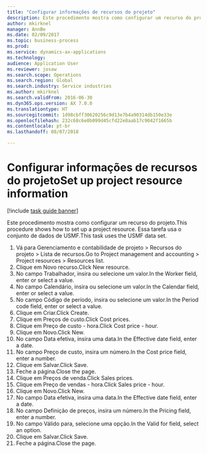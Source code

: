 ```yaml
--- 
title: "Configurar informações de recursos do projeto"
description: Este procedimento mostra como configurar um recurso do projeto.
author: mkirknel
manager: AnnBe
ms.date: 02/09/2017
ms.topic: business-process
ms.prod: 
ms.service: dynamics-ax-applications
ms.technology: 
audience: Application User
ms.reviewer: josaw
ms.search.scope: Operations
ms.search.region: Global
ms.search.industry: Service industries
ms.author: mkirknel
ms.search.validFrom: 2016-06-30
ms.dyn365.ops.version: AX 7.0.0
ms.translationtype: HT
ms.sourcegitcommit: 1d98cbff30620256c9d13e7b4a90314db150e33e
ms.openlocfilehash: 232c68c6e0b099d45cfd22e8aab17c9042f1665b
ms.contentlocale: pt-br
ms.lasthandoff: 08/07/2018

---
```

# <a name="set-up-project-resource-information"></a><span data-ttu-id="32026-103">Configurar informações de recursos do projeto</span><span class="sxs-lookup"><span data-stu-id="32026-103">Set up project resource information</span></span>

[!include [task guide banner](../../includes/task-guide-banner.md)]

<span data-ttu-id="32026-104">Este procedimento mostra como configurar um recurso do projeto.</span><span class="sxs-lookup"><span data-stu-id="32026-104">This procedure shows how to set up a project resource.</span></span> <span data-ttu-id="32026-105">Essa tarefa usa o conjunto de dados de USMF.</span><span class="sxs-lookup"><span data-stu-id="32026-105">This task uses the USMF data set.</span></span>

1. <span data-ttu-id="32026-106">Vá para Gerenciamento e contabilidade de projeto > Recursos do projeto > Lista de recursos.</span><span class="sxs-lookup"><span data-stu-id="32026-106">Go to Project management and accounting > Project resources > Resources list.</span></span>
2. <span data-ttu-id="32026-107">Clique em Novo recurso.</span><span class="sxs-lookup"><span data-stu-id="32026-107">Click New resource.</span></span>
3. <span data-ttu-id="32026-108">No campo Trabalhador, insira ou selecione um valor.</span><span class="sxs-lookup"><span data-stu-id="32026-108">In the Worker field, enter or select a value.</span></span>
4. <span data-ttu-id="32026-109">No campo Calendário, insira ou selecione um valor.</span><span class="sxs-lookup"><span data-stu-id="32026-109">In the Calendar field, enter or select a value.</span></span>
5. <span data-ttu-id="32026-110">No campo Código de período, insira ou selecione um valor.</span><span class="sxs-lookup"><span data-stu-id="32026-110">In the Period code field, enter or select a value.</span></span>
6. <span data-ttu-id="32026-111">Clique em Criar.</span><span class="sxs-lookup"><span data-stu-id="32026-111">Click Create.</span></span>
7. <span data-ttu-id="32026-112">Clique em Preços de custo.</span><span class="sxs-lookup"><span data-stu-id="32026-112">Click Cost prices.</span></span>
8. <span data-ttu-id="32026-113">Clique em Preço de custo - hora.</span><span class="sxs-lookup"><span data-stu-id="32026-113">Click Cost price - hour.</span></span>
9. <span data-ttu-id="32026-114">Clique em Novo.</span><span class="sxs-lookup"><span data-stu-id="32026-114">Click New.</span></span>
10. <span data-ttu-id="32026-115">No campo Data efetiva, insira uma data.</span><span class="sxs-lookup"><span data-stu-id="32026-115">In the Effective date field, enter a date.</span></span>
11. <span data-ttu-id="32026-116">No campo Preço de custo, insira um número.</span><span class="sxs-lookup"><span data-stu-id="32026-116">In the Cost price field, enter a number.</span></span>
12. <span data-ttu-id="32026-117">Clique em Salvar.</span><span class="sxs-lookup"><span data-stu-id="32026-117">Click Save.</span></span>
13. <span data-ttu-id="32026-118">Feche a página.</span><span class="sxs-lookup"><span data-stu-id="32026-118">Close the page.</span></span>
14. <span data-ttu-id="32026-119">Clique em Preços de venda.</span><span class="sxs-lookup"><span data-stu-id="32026-119">Click Sales prices.</span></span>
15. <span data-ttu-id="32026-120">Clique em Preço de vendas - hora.</span><span class="sxs-lookup"><span data-stu-id="32026-120">Click Sales price - hour.</span></span>
16. <span data-ttu-id="32026-121">Clique em Novo.</span><span class="sxs-lookup"><span data-stu-id="32026-121">Click New.</span></span>
17. <span data-ttu-id="32026-122">No campo Data efetiva, insira uma data.</span><span class="sxs-lookup"><span data-stu-id="32026-122">In the Effective date field, enter a date.</span></span>
18. <span data-ttu-id="32026-123">No campo Definição de preços, insira um número.</span><span class="sxs-lookup"><span data-stu-id="32026-123">In the Pricing field, enter a number.</span></span>
19. <span data-ttu-id="32026-124">No campo Válido para, selecione uma opção.</span><span class="sxs-lookup"><span data-stu-id="32026-124">In the Valid for field, select an option.</span></span>
20. <span data-ttu-id="32026-125">Clique em Salvar.</span><span class="sxs-lookup"><span data-stu-id="32026-125">Click Save.</span></span>
21. <span data-ttu-id="32026-126">Feche a página.</span><span class="sxs-lookup"><span data-stu-id="32026-126">Close the page.</span></span>


